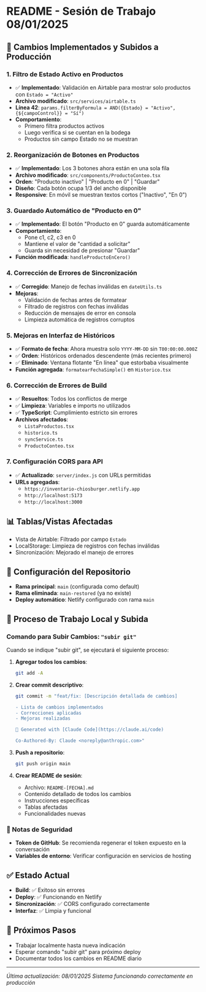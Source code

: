 # README - Sesión de Trabajo 08/01/2025

## 🚀 Cambios Implementados y Subidos a Producción

### 1. **Filtro de Estado Activo en Productos**
- ✅ **Implementado**: Validación en Airtable para mostrar solo productos con `Estado = "Activo"`
- **Archivo modificado**: `src/services/airtable.ts`
- **Línea 42**: `params.filterByFormula = AND({Estado} = "Activo", {${campoControl}} = "Sí")`
- **Comportamiento**: 
  - Primero filtra productos activos
  - Luego verifica si se cuentan en la bodega
  - Productos sin campo Estado no se muestran

### 2. **Reorganización de Botones en Productos**
- ✅ **Implementado**: Los 3 botones ahora están en una sola fila
- **Archivo modificado**: `src/components/ProductoConteo.tsx`
- **Orden**: "Producto inactivo" | "Producto en 0" | "Guardar"
- **Diseño**: Cada botón ocupa 1/3 del ancho disponible
- **Responsive**: En móvil se muestran textos cortos ("Inactivo", "En 0")

### 3. **Guardado Automático de "Producto en 0"**
- ✅ **Implementado**: El botón "Producto en 0" guarda automáticamente
- **Comportamiento**:
  - Pone c1, c2, c3 en 0
  - Mantiene el valor de "cantidad a solicitar"
  - Guarda sin necesidad de presionar "Guardar"
- **Función modificada**: `handleProductoEnCero()`

### 4. **Corrección de Errores de Sincronización**
- ✅ **Corregido**: Manejo de fechas inválidas en `dateUtils.ts`
- **Mejoras**:
  - Validación de fechas antes de formatear
  - Filtrado de registros con fechas inválidas
  - Reducción de mensajes de error en consola
  - Limpieza automática de registros corruptos

### 5. **Mejoras en Interfaz de Históricos**
- ✅ **Formato de fecha**: Ahora muestra solo `YYYY-MM-DD` sin `T00:00:00.000Z`
- ✅ **Orden**: Históricos ordenados descendente (más recientes primero)
- ✅ **Eliminado**: Ventana flotante "En línea" que estorbaba visualmente
- **Función agregada**: `formatearFechaSimple()` en `Historico.tsx`

### 6. **Corrección de Errores de Build**
- ✅ **Resueltos**: Todos los conflictos de merge
- ✅ **Limpieza**: Variables e imports no utilizados
- ✅ **TypeScript**: Cumplimiento estricto sin errores
- **Archivos afectados**:
  - `ListaProductos.tsx`
  - `historico.ts`
  - `syncService.ts`
  - `ProductoConteo.tsx`

### 7. **Configuración CORS para API**
- ✅ **Actualizado**: `server/index.js` con URLs permitidas
- **URLs agregadas**:
  - `https://inventario-chiosburger.netlify.app`
  - `http://localhost:5173`
  - `http://localhost:3000`

## 📊 Tablas/Vistas Afectadas
- Vista de Airtable: Filtrado por campo `Estado`
- LocalStorage: Limpieza de registros con fechas inválidas
- Sincronización: Mejorado el manejo de errores

## 🔧 Configuración del Repositorio
- **Rama principal**: `main` (configurada como default)
- **Rama eliminada**: `main-restored` (ya no existe)
- **Deploy automático**: Netlify configurado con rama `main`

## 📝 Proceso de Trabajo Local y Subida

### Comando para Subir Cambios: `"subir git"`

Cuando se indique "subir git", se ejecutará el siguiente proceso:

1. **Agregar todos los cambios**:
   ```bash
   git add -A
   ```

2. **Crear commit descriptivo**:
   ```bash
   git commit -m "feat/fix: [Descripción detallada de cambios]
   
   - Lista de cambios implementados
   - Correcciones aplicadas
   - Mejoras realizadas
   
   🤖 Generated with [Claude Code](https://claude.ai/code)
   
   Co-Authored-By: Claude <noreply@anthropic.com>"
   ```

3. **Push a repositorio**:
   ```bash
   git push origin main
   ```

4. **Crear README de sesión**:
   - Archivo: `README-[FECHA].md`
   - Contenido detallado de todos los cambios
   - Instrucciones específicas
   - Tablas afectadas
   - Funcionalidades nuevas

### 🔐 Notas de Seguridad
- **Token de GitHub**: Se recomienda regenerar el token expuesto en la conversación
- **Variables de entorno**: Verificar configuración en servicios de hosting

## ✅ Estado Actual
- **Build**: ✅ Exitoso sin errores
- **Deploy**: ✅ Funcionando en Netlify
- **Sincronización**: ✅ CORS configurado correctamente
- **Interfaz**: ✅ Limpia y funcional

## 🎯 Próximos Pasos
- Trabajar localmente hasta nueva indicación
- Esperar comando "subir git" para próximo deploy
- Documentar todos los cambios en README diario

---

*Última actualización: 08/01/2025*
*Sistema funcionando correctamente en producción*